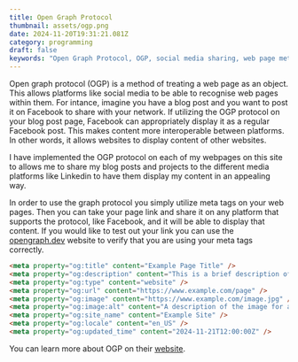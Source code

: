 ```yaml
---
title: Open Graph Protocol
thumbnail: assets/ogp.png
date: 2024-11-20T19:31:21.081Z
category: programming
draft: false
keywords: "Open Graph Protocol, OGP, social media sharing, web page metadata, content interoperability, Facebook sharing, LinkedIn integration, SEO best practices, enhanced sharing, metadata standards"
---
```


Open graph protocol (OGP) is a method of treating a web page as an object. This allows platforms like social media to be able to recognise web pages within them. For intance, imagine you have a blog post and you want to post it on Facebook to share with your network. If utilizing the OGP protocol on your blog post page, Facebook can appropriately display it as a regular Facebook post. This makes content more interoperable between platforms. In other words, it allows websites to display content of other websites.

I have implemented the OGP protocol on each of my webpages on this site to allows me to share my blog posts and projects to the different media platforms like Linkedin to have them display my content in an appealing way.

In order to use the graph protocol you simply utilize meta tags on your web pages. Then you can take your page link and share it on any platform that supports the protocol, like Facebook, and it will be able to display that content. If you would like to test out your link you can use the [opengraph.dev](https://opengraph.dev/) website to verify that you are using your meta tags correctly.

```HTML
<meta property="og:title" content="Example Page Title" />
<meta property="og:description" content="This is a brief description of the content of your page. It will appear in the preview when shared on social media." />
<meta property="og:type" content="website" />
<meta property="og:url" content="https://www.example.com/page" />
<meta property="og:image" content="https://www.example.com/image.jpg" />
<meta property="og:image:alt" content="A description of the image for accessibility." />
<meta property="og:site_name" content="Example Site" />
<meta property="og:locale" content="en_US" />
<meta property="og:updated_time" content="2024-11-21T12:00:00Z" />
```

You can learn more about OGP on their [website](https://ogp.me/).
